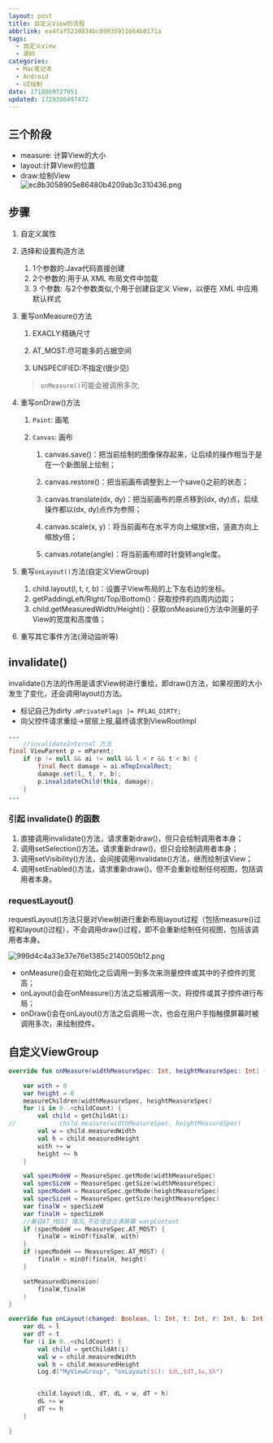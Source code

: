 ```yaml
---
layout: post
title: 自定义View的流程
abbrlink: ea4faf522d834bc09935911664b0171a
tags:
  - 自定义view
  - 源码
categories:
  - Mac笔记本
  - Android
  - UI绘制
date: 1718869727951
updated: 1729398497472
---
```


## 三个阶段

- measure: 计算View的大小
- layout:计算View的位置
- draw:绘制View\
  ![ec8b3058905e86480b4209ab3c310436.png](/resources/d077430a1b9c4808a755427edb955da5.png)

## 步骤

1. 自定义属性

2. 选择和设置构造方法
   1. 1个参数的:Java代码直接创建
   2. 2个参数的:用于从 XML 布局文件中加载
   3. 3 个参数: 与2个参数类似,个用于创建自定义 View，以便在 XML 中应用默认样式

3. 重写onMeasure()方法

   1. EXACLY:精确尺寸

   2. AT\_MOST:尽可能多的占据空间

   3. UNSPECIFIED:不指定(很少见)

   > `onMeasure()`可能会被调用多次,

4. 重写onDraw()方法
   1. `Paint`: 画笔
   2. `Canvas`: 画布

      1. canvas.save()：把当前绘制的图像保存起来，让后续的操作相当于是在一个新图层上绘制；

      2. canvas.restore()：把当前画布调整到上一个save()之前的状态；

      3. canvas.translate(dx, dy)：把当前画布的原点移到(dx, dy)点，后续操作都以(dx, dy)点作为参照；

      4. canvas.scale(x, y)：将当前画布在水平方向上缩放x倍，竖直方向上缩放y倍；

      5. canvas.rotate(angle)：将当前画布顺时针旋转angle度。

5. 重写`onLayout()`方法(自定义ViewGroup)
   1. child.layout(l, t, r, b)：设置子View布局的上下左右边的坐标。
   2. getPaddingLeft/Right/Top/Bottom()：获取控件的四周内边距；
   3. child.getMeasuredWidth/Height()：获取onMeasure()方法中测量的子View的宽度和高度值；

6. 重写其它事件方法(滑动监听等)

## invalidate()

invalidate()方法的作用是请求View树进行重绘，即draw()方法，如果视图的大小发生了变化，还会调用layout()方法。

- 标记自己为dirty .`mPrivateFlags |= PFLAG_DIRTY;`
- 向父控件请求重绘->层层上报,最终请求到ViewRootImpl

```java
...
	//invalidateInternal 方法
final ViewParent p = mParent;
	if (p != null && ai != null && l < r && t < b) {
		final Rect damage = ai.mTmpInvalRect;
		damage.set(l, t, r, b);
		p.invalidateChild(this, damage);
	}
...
```

### 引起 invalidate() 的函数

1. 直接调用invalidate()方法，请求重新draw()，但只会绘制调用者本身；
2. 调用setSelection()方法，请求重新draw()，但只会绘制调用者本身；
3. 调用setVisibility()方法，会间接调用invalidate()方法，继而绘制该View；
4. 调用setEnabled()方法，请求重新draw()，但不会重新绘制任何视图，包括调用者本身。

### requestLayout()

requestLayout()方法只是对View树进行重新布局layout过程（包括measure()过程和layout()过程），不会调用draw()过程，即不会重新绘制任何视图，包括该调用者本身。

![999d4c4a33e37e76e1385c2140050b12.png](/resources/d0c6e308128f40969910453217b9fef5.png)

- onMeasure()会在初始化之后调用一到多次来测量控件或其中的子控件的宽高；
- onLayout()会在onMeasure()方法之后被调用一次，将控件或其子控件进行布局；
- onDraw()会在onLayout()方法之后调用一次，也会在用户手指触摸屏幕时被调用多次，来绘制控件。

## 自定义ViewGroup

```kotlin
override fun onMeasure(widthMeasureSpec: Int, heightMeasureSpec: Int) {

    var with = 0
    var height = 0
    measureChildren(widthMeasureSpec, heightMeasureSpec)
    for (i in 0..<childCount) {
        val child = getChildAt(i)
//            child.measure(widthMeasureSpec, heightMeasureSpec)
        val w = child.measuredWidth
        val h = child.measuredHeight
        with += w
        height += h
    }

    val specModeW = MeasureSpec.getMode(widthMeasureSpec)
    val specSizeW = MeasureSpec.getSize(widthMeasureSpec)
    val specModeH = MeasureSpec.getMode(heightMeasureSpec)
    val specSizeH = MeasureSpec.getSize(heightMeasureSpec)
    var finalW = specSizeW
    var finalH = specSizeH
    //兼容AT_MOST 情况,不处理会占满屏幕 warpContent
    if (specModeW == MeasureSpec.AT_MOST) {
        finalW = minOf(finalW, with)
    }
    if (specModeH == MeasureSpec.AT_MOST) {
        finalH = minOf(finalH, height)
    }

    setMeasuredDimension(
        finalW,finalH
    )
}

override fun onLayout(changed: Boolean, l: Int, t: Int, r: Int, b: Int) {
    var dL = l
    var dT = t
    for (i in 0..<childCount) {
        val child = getChildAt(i)
        val w = child.measuredWidth
        val h = child.measuredHeight
        Log.d("MyViewGroup", "onLayout($i): $dL,$dT,$w,$h")


        child.layout(dL, dT, dL + w, dT + h)
        dL += w
        dT += h
    }

}
```
